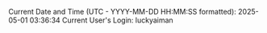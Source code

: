 Current Date and Time (UTC - YYYY-MM-DD HH:MM:SS formatted): 2025-05-01 03:36:34
Current User's Login: luckyaiman
